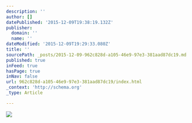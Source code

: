 ```yaml
---
description: ''
author: []
datePublished: '2015-12-09T19:38:19.132Z'
publisher:
  domain: ''
  name: ''
dateModified: '2015-12-09T19:29:33.080Z'
title: ''
sourcePath: _posts/2015-12-09-962c828d-a105-46e9-97e3-381aad87dc19.md
published: true
inFeed: true
hasPage: true
inNav: false
url: 962c828d-a105-46e9-97e3-381aad87dc19/index.html
_context: 'http://schema.org'
_type: Article

---
```

![](file:///Users/CT/Dropbox/CT/Moonwalk/Atlantis/bigstock-Undersea-Ruins-15339461%20copy.jpg)